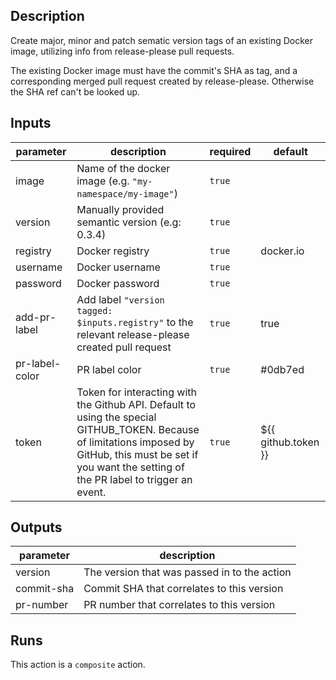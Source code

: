 ## Description

Create major, minor and patch sematic version tags of an existing Docker image,
utilizing info from release-please pull requests.

The existing Docker image must have the commit's SHA as tag, and a corresponding
merged pull request created by release-please. Otherwise the SHA ref can't be looked up.

<!-- action-docs-inputs -->

## Inputs

| parameter      | description                                                                                                                                                                                                   | required | default             |
| -------------- | ------------------------------------------------------------------------------------------------------------------------------------------------------------------------------------------------------------- | -------- | ------------------- |
| image          | Name of the docker image (e.g. `"my-namespace/my-image"`)                                                                                                                                                     | `true`   |                     |
| version        | Manually provided semantic version (e.g: 0.3.4)                                                                                                                                                               | `true`   |                     |
| registry       | Docker registry                                                                                                                                                                                               | `true`   | docker.io           |
| username       | Docker username                                                                                                                                                                                               | `true`   |                     |
| password       | Docker password                                                                                                                                                                                               | `true`   |                     |
| add-pr-label   | Add label `"version tagged: $inputs.registry"` to the relevant release-please created pull request                                                                                                            | `true`   | true                |
| pr-label-color | PR label color                                                                                                                                                                                                | `true`   | #0db7ed             |
| token          | Token for interacting with the Github API. Default to using the special GITHUB_TOKEN. Because of limitations imposed by GitHub, this must be set if you want the setting of the PR label to trigger an event. | `true`   | ${{ github.token }} |

<!-- action-docs-inputs -->

<!-- action-docs-outputs -->

## Outputs

| parameter  | description                                  |
| ---------- | -------------------------------------------- |
| version    | The version that was passed in to the action |
| commit-sha | Commit SHA that correlates to this version   |
| pr-number  | PR number that correlates to this version    |

<!-- action-docs-outputs -->

<!-- action-docs-runs -->

## Runs

This action is a `composite` action.

<!-- action-docs-runs -->
